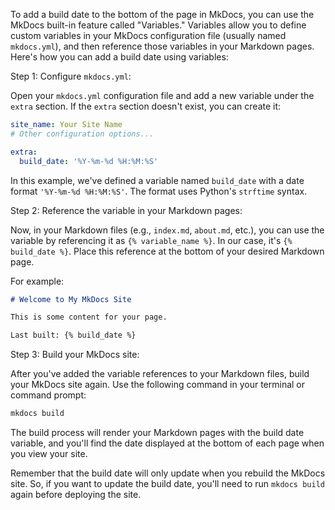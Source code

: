 To add a build date to the bottom of the page in MkDocs, you can use the MkDocs built-in feature called "Variables." Variables allow you to define custom variables in your MkDocs configuration file (usually named `mkdocs.yml`), and then reference those variables in your Markdown pages. Here's how you can add a build date using variables:

Step 1: Configure `mkdocs.yml`:

Open your `mkdocs.yml` configuration file and add a new variable under the `extra` section. If the `extra` section doesn't exist, you can create it:

```yaml
site_name: Your Site Name
# Other configuration options...

extra:
  build_date: '%Y-%m-%d %H:%M:%S'
```

In this example, we've defined a variable named `build_date` with a date format `'%Y-%m-%d %H:%M:%S'`. The format uses Python's `strftime` syntax.

Step 2: Reference the variable in your Markdown pages:

Now, in your Markdown files (e.g., `index.md`, `about.md`, etc.), you can use the variable by referencing it as `{% variable_name %}`. In our case, it's `{% build_date %}`. Place this reference at the bottom of your desired Markdown page.

For example:

```markdown
# Welcome to My MkDocs Site

This is some content for your page.

Last built: {% build_date %}
```

Step 3: Build your MkDocs site:

After you've added the variable references to your Markdown files, build your MkDocs site again. Use the following command in your terminal or command prompt:

```bash
mkdocs build
```

The build process will render your Markdown pages with the build date variable, and you'll find the date displayed at the bottom of each page when you view your site.

Remember that the build date will only update when you rebuild the MkDocs site. So, if you want to update the build date, you'll need to run `mkdocs build` again before deploying the site.
